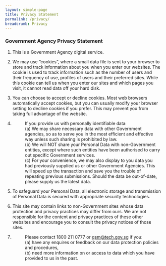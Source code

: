 ```yaml
---
layout: simple-page
title: Privacy Statement
permalink: /privacy/
breadcrumb: Privacy
---
```


### **Government Agency Privacy Statement**
<ol>
  <li>
    <p>This is a Government Agency digital service.</p>
  </li>
  <li>
    <p>We may use “cookies”, where a small data file is sent to your browser to store and track information about you when you enter our websites. The cookie is used to track information such as the number of users and their frequency of use, profiles of users and their preferred sites. While this cookie can tell us when you enter our sites and which pages you visit, it cannot read data off your hard disk.</p>
  </li>
  <li>
    <p>You can choose to accept or decline cookies. Most web browsers automatically accept cookies, but you can usually modify your browser setting to decline cookies if you prefer. This may prevent you from taking full advantage of the website.</p>
  </li>
  <li>
    <dl>
      <dd>If you provide us with personally identifiable data</dd>
      <dd>(a) We may share necessary data with other Government agencies, so as to serve you in the most efficient and effective way unless such sharing is prohibited by law.</dd>
      <dd>(b) We will NOT share your Personal Data with non-Government entities, except where such entities have been authorised to carry out specific Government services.</dd>
      <dd>(c) For your convenience, we may also display to you data you had previously supplied us or other Government Agencies.  This will speed up the transaction and save you the trouble of repeating previous submissions. Should the data be out-of-date, please supply us the latest data.</dd>
    </dl>
  </li>
  <li>
    <p>To safeguard your Personal Data, all electronic storage and transmission of Personal Data is secured with appropriate security technologies.</p>
  </li>
  <li>
    <p>This site may contain links to non-Government sites whose data protection and privacy practices may differ from ours.  We are not responsible for the content and privacy practices of these other websites and encourage you to consult the privacy notices of those sites.</p>
  </li>
  <li>
    <dl>
      <dd>Please contact 1800 211 0777 or <a href="mailto:qsm@tech.gov.sg">qsm@tech.gov.sg</a> if you:</dd>
      <dd>(a) have any enquires or feedback on our data protection policies and procedures,</dd>
      <dd>(b) need more information on or access to data which you have provided to us in the past.</dd>
    </dl>
  </li>
</ol>
